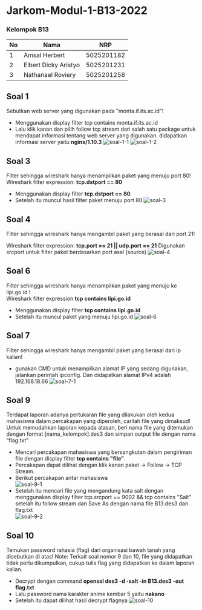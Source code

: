 # Jarkom-Modul-1-B13-2022

### Kelompok B13
| **No** | **Nama** | **NRP** | 
| ------------- | ------------- | --------- |
| 1 | Amsal Herbert  | 5025201182 | 
| 2 | Elbert Dicky Aristyo | 5025201231 |
| 3 | Nathanael Roviery | 5025201258 |

## Soal 1
Sebutkan web server yang digunakan pada "monta.if.its.ac.id"!
- Menggunakan display filter tcp contains monta.if.its.ac.id
- Lalu klik kanan dan pilih follow tcp stream dari salah satu package untuk mendapat informasi tentang web server yang digunakan.
didapatkan informasi server yaitu **nginx/1.10.3**
![soal-1-1](https://github.com/roviery/Jarkom-Modul-1-B13-2022/blob/master/img/soal1-1.png)
![soal-1-2](https://github.com/roviery/Jarkom-Modul-1-B13-2022/blob/master/img/soal1-2.png)

## Soal 3
Filter sehingga wireshark hanya menampilkan paket yang menuju port 80!  
Wireshark filter expression: **tcp.dstport == 80**
- Menggunakan display filter **tcp.dstport == 80**
- Setelah itu muncul hasil filter paket menuju port 80
![soal-3](https://github.com/roviery/Jarkom-Modul-1-B13-2022/blob/master/img/soal-3.jpg)

## Soal 4
Filter sehingga wireshark hanya mengambil paket yang berasal dari port 21!

Wireshark filter expression: **tcp.port == 21 || udp.port == 21**
Digunakan srcport untuk filter paket berdasarkan port asal (source)
![soal-4](https://github.com/roviery/Jarkom-Modul-1-B13-2022/blob/master/img/soal4.png)

## Soal 6
Filter sehingga wireshark hanya menampilkan paket yang menuju ke lipi.go.id !  
Wireshark filter expression **tcp contains lipi.go.id**

- Menggunakan display filter **tcp contains lipi.go.id**
- Setelah itu muncul paket yang menuju lipi.go.id
![soal-6](https://github.com/roviery/Jarkom-Modul-1-B13-2022/blob/master/img/soal-6.jpg)

## Soal 7
Filter sehingga wireshark hanya mengambil paket yang berasal dari ip kalian!
- gunakan CMD untuk menampilkan alamat IP yang sedang digunakan, jalankan perintah ipconfig. Dan didapatkan alamat IPv4 adalah 192.168.18.66
![soal-7-1](https://github.com/roviery/Jarkom-Modul-1-B13-2022/blob/master/img/soal7-1.jpg)

## Soal 9
Terdapat laporan adanya pertukaran file yang dilakukan oleh kedua mahasiswa dalam
percakapan yang diperoleh, carilah file yang dimaksud! Untuk memudahkan laporan
kepada atasan, beri nama file yang ditemukan dengan format [nama_kelompok].des3
dan simpan output file dengan nama “flag.txt”  
- Mencari percakapan mahasiswa yang bersangkutan dalam pengiriman file dengan display filter **tcp contains "file"**.
- Percakapan dapat dilihat dengan klik kanan paket -> Follow -> TCP Stream.
- Berikut percakapan antar mahasiswa  
![soal-9-1](https://github.com/roviery/Jarkom-Modul-1-B13-2022/blob/master/img/soal-9-1.jpg)
- Setelah itu mencari file yang mengandung kata salt dengan menggunakan
display filter tcp.srcport == 9002 && tcp contains "Salt" setelah itu follow
stream dan Save As dengan nama file B13.des3 dan flag.txt  
![soal-9-2](https://github.com/roviery/Jarkom-Modul-1-B13-2022/blob/master/img/soal-9-2.jpg)


## Soal 10
Temukan password rahasia (flag) dari organisasi bawah tanah yang disebutkan di atas!
Note: Terkait soal nomor 9 dan 10, file yang didapatkan tidak perlu dikumpulkan,
cukup tulis flag yang didapatkan ke dalam laporan kalian.
- Decrypt dengan command **openssl des3 -d -salt -in B13.des3 -out flag.txt**
- Lalu password nama karakter anime kembar 5 yaitu **nakano**
- Setelah itu dapat dilihat hasil decrypt flagnya
![soal-10](https://github.com/roviery/Jarkom-Modul-1-B13-2022/blob/master/img/soal-10.jpg)
